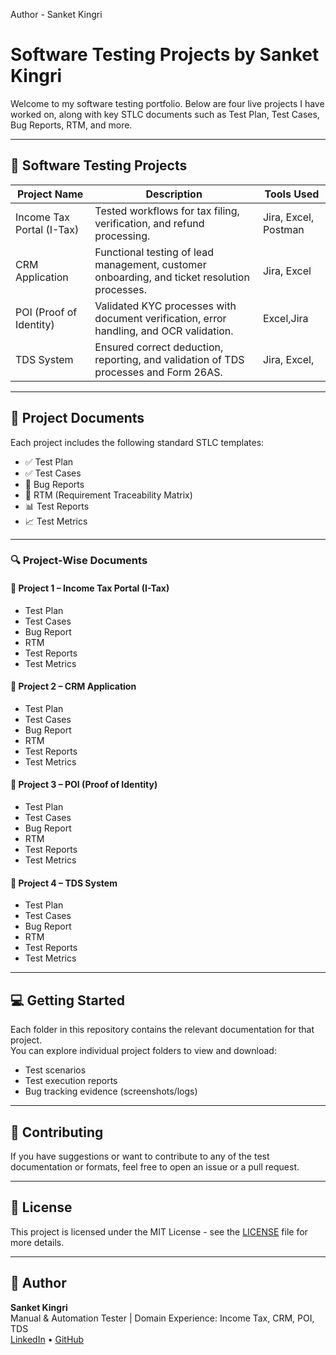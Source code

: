 Author - Sanket Kingri

# Software Testing Projects by Sanket Kingri

Welcome to my software testing portfolio. Below are four live projects I have worked on, along with key STLC documents such as Test Plan, Test Cases, Bug Reports, RTM, and more.

---

## 🧾 Software Testing Projects

| Project Name           | Description                                                                                   | Tools Used                  |
|------------------------|-----------------------------------------------------------------------------------------------|-----------------------------|
| Income Tax Portal (I-Tax) | Tested workflows for tax filing, verification, and refund processing.                        | Jira, Excel, Postman        |
| CRM Application         | Functional testing of lead management, customer onboarding, and ticket resolution processes. |  Jira, Excel       |
| POI (Proof of Identity) | Validated KYC processes with document verification, error handling, and OCR validation.       |  Excel,Jira            |
| TDS System              | Ensured correct deduction, reporting, and validation of TDS processes and Form 26AS.          | Jira, Excel,          |

---

## 📂 Project Documents

Each project includes the following standard STLC templates:

- ✅ Test Plan  
- ✅ Test Cases  
- 🐞 Bug Reports  
- 📌 RTM (Requirement Traceability Matrix)  
- 📊 Test Reports  
- 📈 Test Metrics  

---

### 🔍 Project-Wise Documents

#### 📁 Project 1 – Income Tax Portal (I-Tax)
- Test Plan
- Test Cases
- Bug Report
- RTM
- Test Reports
- Test Metrics

#### 📁 Project 2 – CRM Application
- Test Plan
- Test Cases
- Bug Report
- RTM
- Test Reports
- Test Metrics

#### 📁 Project 3 – POI (Proof of Identity)
- Test Plan
- Test Cases
- Bug Report
- RTM
- Test Reports
- Test Metrics

#### 📁 Project 4 – TDS System
- Test Plan
- Test Cases
- Bug Report
- RTM
- Test Reports
- Test Metrics

---

## 💻 Getting Started

Each folder in this repository contains the relevant documentation for that project.  
You can explore individual project folders to view and download:

- Test scenarios
- Test execution reports
- Bug tracking evidence (screenshots/logs)

---

## 🤝 Contributing

If you have suggestions or want to contribute to any of the test documentation or formats, feel free to open an issue or a pull request.

---

## 📜 License

This project is licensed under the MIT License - see the [LICENSE](LICENSE) file for more details.

---

## 👤 Author

**Sanket Kingri**  
Manual & Automation Tester | Domain Experience: Income Tax, CRM, POI, TDS  
[LinkedIn](https://linkedin.com/in/your-profile) • [GitHub](https://github.com/your-username)

